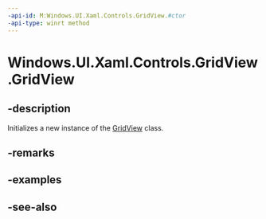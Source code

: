 ```yaml
---
-api-id: M:Windows.UI.Xaml.Controls.GridView.#ctor
-api-type: winrt method
---
```


<!-- Method syntax
public GridView()
-->

# Windows.UI.Xaml.Controls.GridView.GridView

## -description
Initializes a new instance of the [GridView](gridview.md) class.


## -remarks

## -examples

## -see-also
